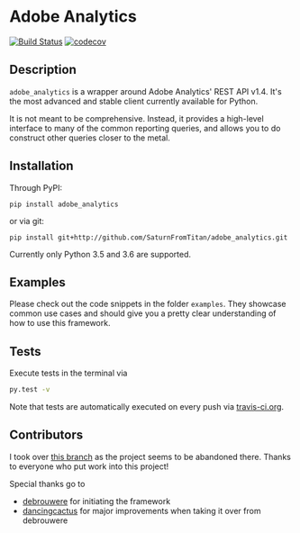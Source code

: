 # Adobe Analytics
[![Build Status](https://travis-ci.org/SaturnFromTitan/adobe_analytics.svg?branch=master)](https://travis-ci.org/SaturnFromTitan/adobe_analytics)
[![codecov](https://codecov.io/gh/SaturnFromTitan/adobe_analytics/branch/master/graph/badge.svg)](https://codecov.io/gh/SaturnFromTitan/adobe_analytics)

## Description
`adobe_analytics` is a wrapper around Adobe Analytics' REST API v1.4. It's the most advanced and stable client currently
available for Python.

It is not meant to be comprehensive. Instead, it provides a high-level interface
to many of the common reporting queries, and allows you to do construct other queries
closer to the metal.

## Installation
Through PyPI:

    pip install adobe_analytics

or via git:

    pip install git+http://github.com/SaturnFromTitan/adobe_analytics.git

Currently only Python 3.5 and 3.6 are supported.

## Examples
Please check out the code snippets in the folder `examples`. They showcase common use cases and should give you a
pretty clear understanding of how to use this framework.

## Tests
Execute tests in the terminal via
```bash
py.test -v
```

Note that tests are automatically executed on every push via [travis-ci.org](travis-ci.org).

## Contributors
I took over [this branch](https://github.com/dancingcactus/python-omniture) as the project seems to be
abandoned there. Thanks to everyone who put work into this project!

Special thanks go to
- [debrouwere](https://github.com/debrouwere) for initiating the framework
- [dancingcactus](https://github.com/dancingcactus) for major improvements when taking it over from debrouwere
